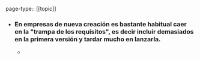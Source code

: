 page-type:: [[topic]]
- ### En empresas de nueva creación es bastante habitual caer en la "trampa de los requisitos", es decir incluir demasiados en la primera versión y tardar mucho en lanzarla.
  - 


